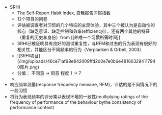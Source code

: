 -   SRHI
    -   The Self-Report Habit Index, 自我报告习惯指数
    -   12个项目的问卷
    -   评估被调查者对习惯的几个特征的主观体验，其中三个被认为是自动性的核心（缺乏意识、缺乏控制和效率(efficiency)），还有两个其他的特征（重复的历史和身份）from
        \[\[养成一个习惯所需时间\]\]
    -   SRHI已被证明具有良好的测试重复性，与RFM和过去的行为表现有很好的相关性，并能区分不同频率的行为（Verplanken
        & Orbell, 2003）
    -   !\[SRHI项目\](/img/uploads/46ce71af98e842009ffd2d0e7e0b6e481603294117940图片.png)
    -   分值： 不同意 -\> 同意 程度 1 -\> 7
    -   
-   响应频率测量(response frequency measure,
    RFM)，评估的是不同情况下的一般习惯
-   将行为表现频率的评分乘以表现环境的一致性(multiplying ratings of the
    frequency of performance of the behaviour bythe consistency of
    performance context)
